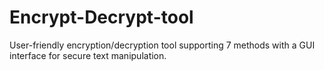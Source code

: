 # Encrypt-Decrypt-tool
User-friendly encryption/decryption tool supporting 7 methods with a GUI interface for secure text manipulation.
